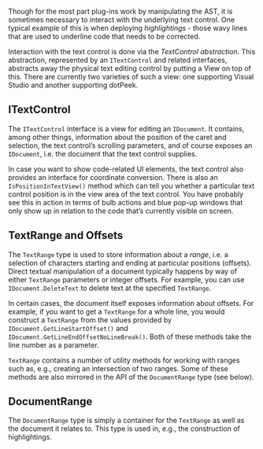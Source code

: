 [//]: # (title: TextControl)

Though for the most part plug-ins work by manipulating the AST, it is sometimes necessary to interact with the underlying text control. One typical example of this is when deploying _highlightings_ - those wavy lines that are used to underline code that needs to be corrected.

Interaction with the text control is done via the _TextControl abstraction_. This abstraction, represented by an `ITextControl` and related interfaces, abstracts away the physical text editing control by putting a View on top of this. There are currently two varieties of such a view: one supporting Visual Studio and another supporting dotPeek.

## ITextControl

The `ITextControl` interface is a view for editing an `IDocument`. It contains, among other things, information about the position of the caret and selection, the text control’s scrolling parameters, and of course exposes an `IDocument`, i.e. the document that the text control supplies.

In case you want to show code-related UI elements, the text control also provides an interface for coordinate conversion. There is also an `IsPositionInTextView()` method which can tell you whether a particular text control position is in the view area of the text control. You have probably see this in action in terms of bulb actions and blue pop-up windows that only show up in relation to the code that’s currently visible on screen.

## TextRange and Offsets

The `TextRange` type is used to store information about a _range_, i.e. a selection of characters starting and ending at particular positions (offsets). Direct textual manipulation of a document typically happens by way of either `TextRange` parameters or integer offsets. For example, you can use `IDocument.DeleteText` to delete text at the specified `TextRange`.

In certain cases, the document itself exposes information about offsets. For example, if you want to get a `TextRange` for a whole line, you would construct a `TextRange` from the values provided by `IDocument.GetLineStartOffset()` and `IDocument.GetLineEndOffsetNoLineBreak()`. Both of these methods take the line number as a parameter.

`TextRange` contains a number of utility methods for working with ranges such as, e.g., creating an intersection of two ranges. Some of these methods are also mirrored in the API of the `DocumentRange` type (see below).

## DocumentRange

The `DocumentRange` type is simply a container for the `TextRange` as well as the document it relates to. This type is used in, e.g., the construction of highlightings.